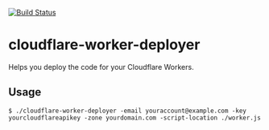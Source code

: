 [![Build Status](https://travis-ci.org/ao-com/cloudflare-worker-deployer.svg?branch=master)](https://travis-ci.org/ao-com/cloudflare-worker-deployer)

# cloudflare-worker-deployer

Helps you deploy the code for your Cloudflare Workers.

## Usage

```
$ ./cloudflare-worker-deployer -email youraccount@example.com -key yourcloudflareapikey -zone yourdomain.com -script-location ./worker.js
```